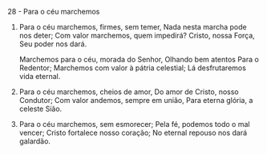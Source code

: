28 - Para o céu marchemos

1. Para o céu marchemos, firmes, sem temer,
   Nada nesta marcha pode nos deter;
   Com valor marchemos, quem impedirá?
   Cristo, nossa Força, Seu poder nos dará.

   Marchemos para o céu, morada do Senhor,
   Olhando bem atentos Para o Redentor;
   Marchemos com valor à pátria celestial;
   Lá desfrutaremos vida eternal.

2. Para o céu marchemos, cheios de amor,
   Do amor de Cristo, nosso Condutor;
   Com valor andemos, sempre em união,
   Para eterna glória, a celeste Sião.

3. Para o céu marchemos, sem esmorecer;
   Pela fé, podemos todo o mal vencer;
   Cristo fortalece nosso coração;
   No eternal repouso nos dará galardão.
